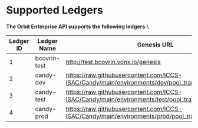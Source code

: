 # Supported Ledgers

**The Orbit Enterprise API supports the following ledgers:**\


<table><thead><tr><th width="91.83416748046875">Ledger ID</th><th width="169.90972900390625">Ledger Name</th><th>Genesis URL</th></tr></thead><tbody><tr><td>1</td><td>bcovrin-test</td><td><a href="http://test.bcovrin.vonx.io/genesis">http://test.bcovrin.vonx.io/genesis</a></td></tr><tr><td>2</td><td>candy-dev</td><td><a href="https://raw.githubusercontent.com/ICCS-ISAC/Candy/main/environments/dev/pool_transactions_genesis">https://raw.githubusercontent.com/ICCS-ISAC/Candy/main/environments/dev/pool_transactions_genesis</a></td></tr><tr><td>3</td><td>candy-test</td><td><a href="https://raw.githubusercontent.com/ICCS-ISAC/Candy/main/environments/test/pool_transactions_genesis">https://raw.githubusercontent.com/ICCS-ISAC/Candy/main/environments/test/pool_transactions_genesis</a></td></tr><tr><td>4</td><td>candy-prod</td><td><a href="https://raw.githubusercontent.com/ICCS-ISAC/Candy/main/environments/prod/pool_transactions_genesis">https://raw.githubusercontent.com/ICCS-ISAC/Candy/main/environments/prod/pool_transactions_genesis</a></td></tr></tbody></table>

